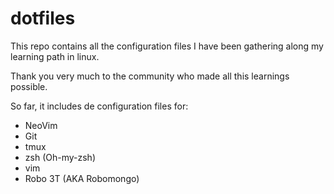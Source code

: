 # dotfiles

This repo contains all the configuration files I have been gathering along my 
learning path in linux.

Thank you very much to the community who made all this learnings possible.

So far, it includes de configuration files for:
- NeoVim 
- Git
- tmux
- zsh (Oh-my-zsh)
- vim
- Robo 3T (AKA Robomongo)
